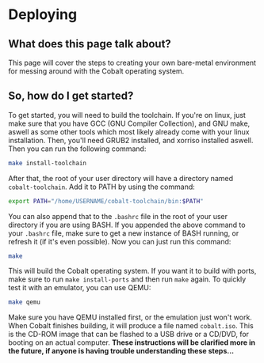 # Deploying
## What does this page talk about?
This page will cover the steps to creating your own bare-metal environment for messing around with the Cobalt operating system.
## So, how do I get started?
To get started, you will need to build the toolchain. If you're on linux, just make sure that you have GCC (GNU Compiler Collection), and GNU make, aswell as some other tools which most likely already come with your linux installation. Then, you'll need GRUB2 installed, and xorriso installed aswell. Then you can run the following command:
```sh
make install-toolchain
```
After that, the root of your user directory will have a directory named `cobalt-toolchain`. Add it to PATH by using the command:
```sh
export PATH="/home/USERNAME/cobalt-toolchain/bin:$PATH"
```
You can also append that to the `.bashrc` file in the root of your user directory if you are using BASH. If you appended the above command to your `.bashrc` file, make sure to get a new instance of BASH running, or refresh it (if it's even possible).
Now you can just run this command:
```sh
make
```
This will build the Cobalt operating system. If you want it to build with ports, make sure to run `make install-ports` and then run `make` again.
To quickly test it with an emulator, you can use QEMU:
```sh
make qemu
```
Make sure you have QEMU installed first, or the emulation just won't work.
When Cobalt finishes building, it will produce a file named `cobalt.iso`. This is the CD-ROM image that can be flashed to a USB drive or a CD/DVD, for booting on an actual computer.
**These instructions will be clarified more in the future, if anyone is having trouble understanding these steps...**
